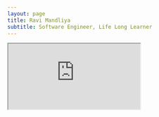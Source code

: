 ```yaml
---
layout: page
title: Ravi Mandliya
subtitle: Software Engineer, Life Long Learner
---
```


<iframe src='https://webchat.botframework.com/embed/vishesh?s=1apqKEV56hQ.cwA.5lI.73ROT3DjqGS_BasuwqmyByNCbI6vR72MiuuWX0u3w7M'></iframe>
